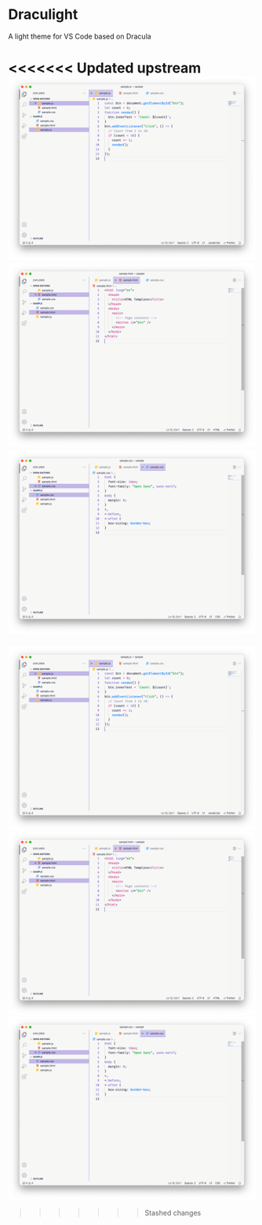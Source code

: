 # Draculight

A light theme for VS Code based on Dracula

<<<<<<< Updated upstream
![](https://github.com/nevyk/draculight/blob/main/themes/vscode/sample_javascript.png)
![](https://github.com/nevyk/draculight/blob/main/themes/vscode/sample_html.png)
![](https://github.com/nevyk/draculight/blob/main/themes/vscode/sample_css.png)
=======
![JavaScript Sample](https://github.com/nevyk/draculight/blob/main/themes/vscode/sample_javascript.png?raw=true)
![Html Sample](https://github.com/nevyk/draculight/blob/main/themes/vscode/sample_html.png?raw=true)
![CSS Sample](https://github.com/nevyk/draculight/blob/main/themes/vscode/sample_css.png?raw=true)
>>>>>>> Stashed changes
